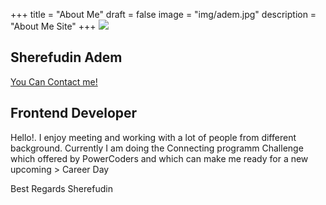 +++
title = "About Me"
draft = false
image = "img/adem.jpg"
description = "About Me Site"
+++
![ ](img/adem.jpg)

## Sherefudin Adem

[You Can Contact me!](mailto:sherefudin.adem@powercoders.org)

## Frontend Developer

Hello!. I enjoy meeting and working with a lot of people from different background.  Currently I am doing the Connecting programm Challenge which offered by PowerCoders and which can make me ready for a new upcoming > Career Day

Best Regards Sherefudin
